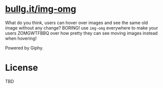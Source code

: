 # [bullg.it/img-omg](bullg.it/img-omg)

What do you think, users can hover over images and see the same old image without any change? BORING! use `img-omg` everywhere to make your users ZOMGWTFBBQ over how pretty they can see moving images instead when hovering!

Powered by Giphy.

# License

TBD
